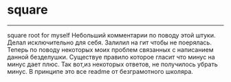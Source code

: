 # square
--------------------------------------------------------------------------
square root for myself
Небольший комментарии по поводу этой штуки. Делал исключительно для себя. 
Залилил на гит чтобы не поерялась.
Теперь по поводу некоторых моих проблем связанных с написанием данной безделушки.
Существуе правило которое гласит что минус на минус дает плюс. Так вот,из некоторых ответов, не получилось убрать минус.
В принципе это все readme от безграмотного школяра.

